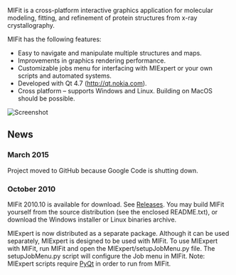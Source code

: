 MIFit is a cross-platform interactive graphics application for molecular modeling, fitting, and
refinement of protein structures from x-ray crystallography.

MIFit has the following features:
  * Easy to navigate and manipulate multiple structures and maps.
  * Improvements in graphics rendering performance.
  * Customizable jobs menu for interfacing with MIExpert or your own scripts and automated systems.
  * Developed with Qt 4.7 (http://qt.nokia.com).
  * Cross platform – supports Windows and Linux.  Building on MacOS should be possible.

![Screenshot](https://raw.githubusercontent.com/mifit/wiki/master/images/image95.png)

## News

### March 2015

Project moved to GitHub because Google Code is shutting down.

### October 2010
MIFit 2010.10 is available for download. See [Releases](https://github.com/mifit/mifit/releases).
You may build MIFit yourself from the source distribution (see the enclosed README.txt), or
download the Windows installer or Linux binaries archive.

MIExpert is now distributed as a separate package. Although it can be used separately, MIExpert
is designed to be used with MIFit. To use MIExpert with MIFit, run MIFit and open the
MIExpert/setupJobMenu.py file. The setupJobMenu.py script will configure the Job menu in MIFit.
Note: MIExpert scripts require [PyQt](http://www.riverbankcomputing.co.uk/software/pyqt/intro)
in order to run from MIFit.


